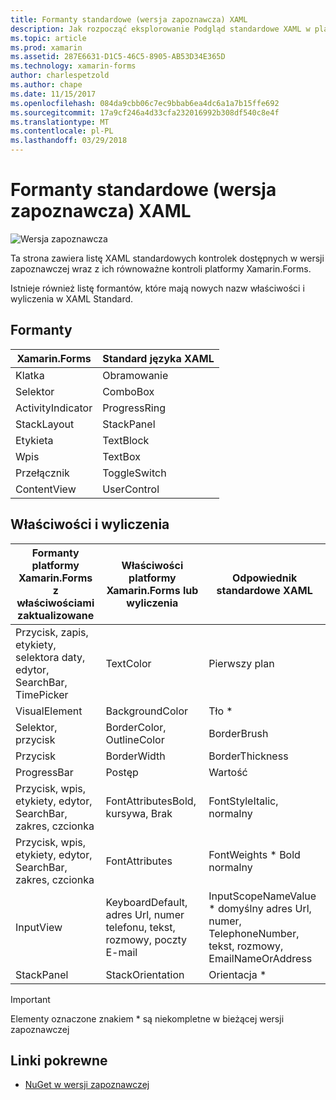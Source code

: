 ```yaml
---
title: Formanty standardowe (wersja zapoznawcza) XAML
description: Jak rozpocząć eksplorowanie Podgląd standardowe XAML w platformy Xamarin.Forms
ms.topic: article
ms.prod: xamarin
ms.assetid: 287E6631-D1C5-46C5-8905-AB53D34E365D
ms.technology: xamarin-forms
author: charlespetzold
ms.author: chape
ms.date: 11/15/2017
ms.openlocfilehash: 084da9cbb06c7ec9bbab6ea4dc6a1a7b15ffe692
ms.sourcegitcommit: 17a9cf246a4d33cfa232016992b308df540c8e4f
ms.translationtype: MT
ms.contentlocale: pl-PL
ms.lasthandoff: 03/29/2018
---
```

# <a name="xaml-standard-preview-controls"></a>Formanty standardowe (wersja zapoznawcza) XAML

![Wersja zapoznawcza](~/media/shared/preview.png)

Ta strona zawiera listę XAML standardowych kontrolek dostępnych w wersji zapoznawczej wraz z ich równoważne kontroli platformy Xamarin.Forms.

Istnieje również listę formantów, które mają nowych nazw właściwości i wyliczenia w XAML Standard.

## <a name="controls"></a>Formanty

|Xamarin.Forms|Standard języka XAML|
|--- |--- |
|Klatka|Obramowanie|
|Selektor|ComboBox|
|ActivityIndicator|ProgressRing|
|StackLayout|StackPanel|
|Etykieta|TextBlock|
|Wpis|TextBox|
|Przełącznik|ToggleSwitch|
|ContentView|UserControl|


## <a name="properties-and-enumerations"></a>Właściwości i wyliczenia

|Formanty platformy Xamarin.Forms z właściwościami zaktualizowane|Właściwości platformy Xamarin.Forms lub wyliczenia|Odpowiednik standardowe XAML|
|--- |--- |--- |
|Przycisk, zapis, etykiety, selektora daty, edytor, SearchBar, TimePicker|TextColor|Pierwszy plan|
|VisualElement|BackgroundColor|Tło *|
|Selektor, przycisk|BorderColor, OutlineColor|BorderBrush|
|Przycisk|BorderWidth|BorderThickness|
|ProgressBar|Postęp|Wartość|
|Przycisk, wpis, etykiety, edytor, SearchBar, zakres, czcionka|FontAttributesBold, kursywa, Brak|FontStyleItalic, normalny|
|Przycisk, wpis, etykiety, edytor, SearchBar, zakres, czcionka|FontAttributes|FontWeights * Bold normalny|
|InputView|KeyboardDefault, adres Url, numer telefonu, tekst, rozmowy, poczty E-mail|InputScopeNameValue * domyślny adres Url, numer, TelephoneNumber, tekst, rozmowy, EmailNameOrAddress|
|StackPanel|StackOrientation|Orientacja *|

> [!IMPORTANT]
> Elementy oznaczone znakiem * są niekompletne w bieżącej wersji zapoznawczej

## <a name="related-links"></a>Linki pokrewne

- [NuGet w wersji zapoznawczej](https://aka.ms/xf-xamlstandard-nuget)
